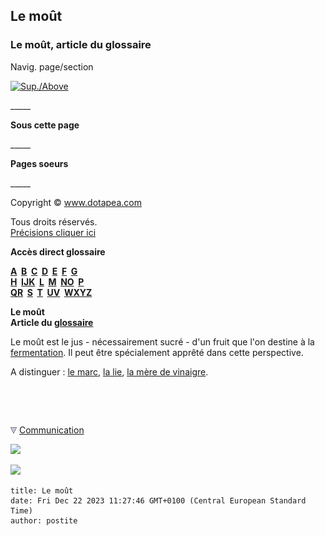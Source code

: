 ## Le moût
### Le moût, article du glossaire
 Navig. page/section

[![Sup./Above](_derived/up_cmp_themenoir010_up.gif)](m.html)

\_\_\_\_\_

**Sous cette page**

\_\_\_\_\_

**Pages soeurs**

\_\_\_\_\_

Copyright © www.dotapea.com

Tous droits réservés.  
[Précisions cliquer ici](droitscopie.html)

**Accès direct glossaire**

**[A](a.html)  [B](b.html)  [C](c.html)  [D](d.html)  [E](e.html)  [F](f.html)  [G](g.html)  
[H](h.html)  [IJK](ijk.html)  [L](l.html)  [M](m.html)  [NO](no.html)  [P](p.html)  
[QR](qr.html)  [S](s.html)  [T](t.html)  [UV](uv.html)  [WXYZ](wxyz.html)**

**Le moût  
Article du [glossaire](glossaire.html)**

Le moût est le jus - nécessairement sucré - d'un fruit que l'on destine à la [fermentation](fermentation.html). Il peut être spécialement apprêté dans cette perspective.

A distinguer : [le marc](marc.html), [la lie](lie.html), [la mère de vinaigre](enzyme.html#meredevinaigre).



 

 ![](images/transparent122x1.gif)

![](images/flechebas.gif) [Communication](http://www.artrealite.com/annonceurs.htm) 

[![](https://cbonvin.fr/sites/regie.artrealite.com/visuels/campagne1.png)](index-2.html#20131014)

![](https://cbonvin.fr/sites/regie.artrealite.com/visuels/campagne2.png)
```
title: Le moût
date: Fri Dec 22 2023 11:27:46 GMT+0100 (Central European Standard Time)
author: postite
```

